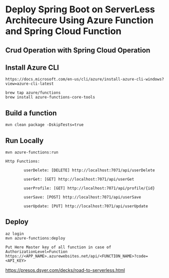 # Deploy Spring Boot on ServerLess Architecure  Using Azure Function and Spring Cloud Function

## Crud Operation with Spring Cloud Operation
## Install Azure CLI

```
https://docs.microsoft.com/en-us/cli/azure/install-azure-cli-windows?view=azure-cli-latest

brew tap azure/functions
brew install azure-functions-core-tools
```

## Build a function

```
mvn clean package -DskipTests=true
```

## Run Locally

```
mvn azure-functions:run
```

```
Http Functions:

        userDelete: [DELETE] http://localhost:7071/api/userDelete

        userGet: [GET] http://localhost:7071/api/userGet

        userProfile: [GET] http://localhost:7071/api/profile/{id}

        userSave: [POST] http://localhost:7071/api/userSave

        userUpdate: [PUT] http://localhost:7071/api/userUpdate

```

## Deploy

```
az login
mvn azure-functions:deploy
```
```
Put Here Master key of all function in case of AuthorizationLevel=Function
https://<APP_NAME>.azurewebsites.net/api/<FUNCTION_NAME>?code=<API_KEY>

```
https://presos.dsyer.com/decks/road-to-serverless.html
